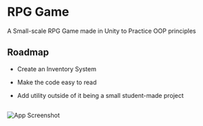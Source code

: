 
# RPG Game

A Small-scale RPG Game made in Unity to Practice OOP principles


## Roadmap

- Create an Inventory System 

- Make the code easy to read

- Add utility outside of it being a small student-made project


## 

![App Screenshot](https://i.imgur.com/wF3PpYq.png)

